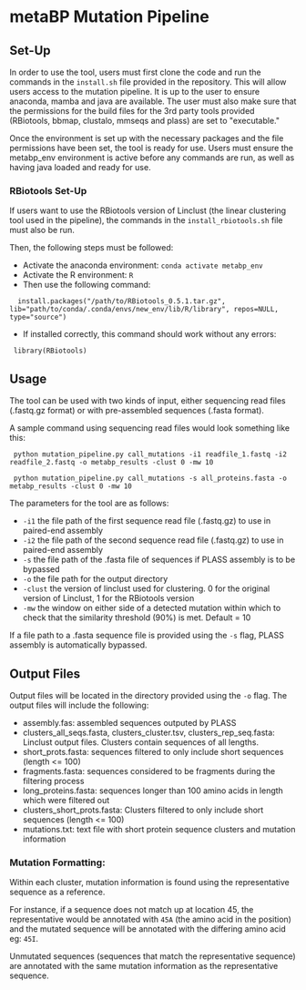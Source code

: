 # metaBP Mutation Pipeline

## Set-Up

In order to use the tool, users must first clone the code and run the commands in the `install.sh` file provided in the repository. This will allow users access to the mutation pipeline. It is up to the user to ensure anaconda, mamba and java are available. The user must also make sure that the permissions for the build files for the 3rd party tools provided (RBiotools, bbmap, clustalo, mmseqs and plass) are set to "executable."

Once the environment is set up with the necessary packages and the file permissions have been set, the tool is ready for use. Users must ensure the metabp_env environment is active before any commands are run, as well as having java loaded and ready for use.

### RBiotools Set-Up
 
If users want to use the RBiotools version of Linclust (the linear clustering tool used in the pipeline), the commands in the `install_rbiotools.sh` file must also be run. 

Then, the following steps must be followed: 
- Activate the anaconda environment: `conda activate metabp_env`
- Activate the R environment: `R`
- Then use the following command:
```
  install.packages("/path/to/RBiotools_0.5.1.tar.gz", lib="path/to/conda/.conda/envs/new_env/lib/R/library", repos=NULL, type="source")
 ```
 - If installed correctly, this command should work without any errors:
 ```
  library(RBiotools)
 ```
 
## Usage
The tool can be used with two kinds of input, either sequencing read files (.fastq.gz format) or with pre-assembled sequences (.fasta format). 

A sample command using sequencing read files would look something like this:
```
 python mutation_pipeline.py call_mutations -i1 readfile_1.fastq -i2 readfile_2.fastq -o metabp_results -clust 0 -mw 10
```
```
 python mutation_pipeline.py call_mutations -s all_proteins.fasta -o metabp_results -clust 0 -mw 10
```

The parameters for the tool are as follows:
- `-i1` the file path of the first sequence read file (.fastq.gz) to use in paired-end assembly
- `-i2` the file path of the second sequence read file (.fastq.gz) to use in paired-end assembly
- `-s` the file path of the .fasta file of sequences if PLASS assembly is to be bypassed
- `-o` the file path for the output directory
- `-clust` the version of linclust used for clustering. 0 for the original version of Linclust, 1 for the RBiotools version 
- `-mw` the window on either side of a detected mutation within which to check that the similarity threshold (90%) is met. Default = 10

If a file path to a .fasta sequence file is provided using the `-s` flag, PLASS assembly is automatically bypassed.

## Output Files
Output files will be located in the directory provided using the `-o` flag. The output files will include the following:
- assembly.fas: assembled sequences outputed by PLASS
- clusters_all_seqs.fasta, clusters_cluster.tsv, clusters_rep_seq.fasta: Linclust output files. Clusters contain sequences of all lengths.  
- short_prots.fasta: sequences filtered to only include short sequences (length <= 100)
- fragments.fasta: sequences considered to be fragments during the filtering process
- long_proteins.fasta: sequences longer than 100 amino acids in length which were filtered out
- clusters_short_prots.fasta: Clusters filtered to only include short sequences (length <= 100)
- mutations.txt: text file with short protein sequence clusters and mutation information

### Mutation Formatting:
Within each cluster, mutation information is found using the representative sequence as a reference. 

For instance, if a sequence does not match up at location 45, the representative would be annotated with `45A` (the amino acid in the position) and the mutated sequence will be annotated with the differing amino acid eg: `45I`. 

Unmutated sequences (sequences that match the representative sequence) are annotated with the same mutation information as the representative sequence.
